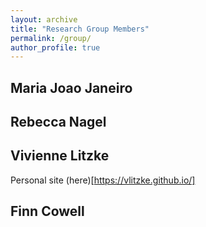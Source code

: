 ```yaml
---
layout: archive
title: "Research Group Members"
permalink: /group/
author_profile: true
---
```



## Maria Joao Janeiro

## Rebecca Nagel

## Vivienne Litzke

Personal site (here)[https://vlitzke.github.io/]

## Finn Cowell

